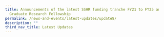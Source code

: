 ```yaml
---
title: Announcements of the latest SSHR funding tranche FY21 to FY25 and SSRC
  Graduate Research Fellowship
permalink: /news-and-events/latest-updates/update8/
description: ""
third_nav_title: Latest Updates
---
```

